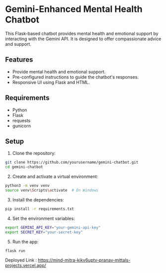 # Gemini-Enhanced Mental Health Chatbot

This Flask-based chatbot provides mental health and emotional support by interacting with the Gemini API. It is designed to offer compassionate advice and support.

## Features
- Provide mental health and emotional support.
- Pre-configured instructions to guide the chatbot's responses.
- Responsive UI using Flask and HTML.

## Requirements
- Python
- Flask
- requests
- gunicorn

## Setup

1. Clone the repository:
```bash
git clone https://github.com/yourusername/gemini-chatbot.git
cd gemini-chatbot
```
2. Create and activate a virtual environment:
```bash
python3 -m venv venv
source venv\Scripts\activate  # On Windows
```

3. Install the dependencies:
```bash
pip install -r requirements.txt
```

4. Set the environment variables:
```bash
export GEMINI_API_KEY="your-gemini-api-key"
export SECRET_KEY="your-secret-key"
```

5. Run the app:
```bash
flask run
```
Deployed Link : https://mind-mitra-kikv6uptv-pranav-mittals-projects.vercel.app/
